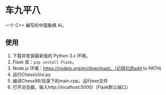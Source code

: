# 车九平八

一个 C++ 编写的中国象棋 AI。

## 使用

1. 下载并安装最新版的 Python 3.x 环境。
2. Flask 库：`pip install Flask`。
3. Node.js 环境：https://nodejs.org/en/download/。(记得勾选add to PATH)
4. 运行ChessUI/ui.py
5. 编译Chess98/目录下的main.cpp，运行exe文件
6. 打开浏览器，输入http://localhost:5000/（Flask默认端口）
